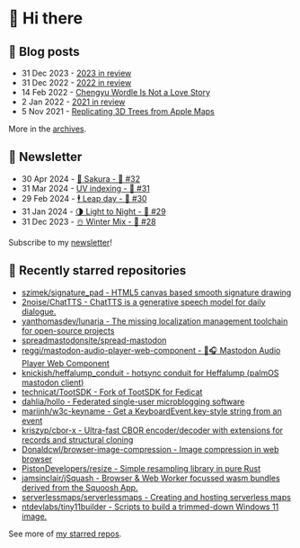 # 👋 Hi there

## 📝 Blog posts

<!-- feed start -->
- 31 Dec 2023 - [2023 in review](https://cheeaun.com/blog/2023/12/2023-in-review/)
- 31 Dec 2022 - [2022 in review](https://cheeaun.com/blog/2022/12/2022-in-review/)
- 14 Feb 2022 - [Chengyu Wordle Is Not a Love Story](https://cheeaun.com/blog/2022/02/chengyu-wordle-is-not-a-love-story/)
- 2 Jan 2022 - [2021 in review](https://cheeaun.com/blog/2022/01/2021-in-review/)
- 5 Nov 2021 - [Replicating 3D Trees from Apple Maps](https://cheeaun.com/blog/2021/11/replicating-3d-trees-apple-maps/)
<!-- feed end -->

More in the [archives](https://cheeaun.com/blog/archives/).

## 📰 Newsletter

<!-- newsletter start -->
- 30 Apr 2024 - [🌸 Sakura - 🥫 #32](https://cheeaun.substack.com/p/sakura-32)
- 31 Mar 2024 - [UV indexing - 🥫 #31](https://cheeaun.substack.com/p/uv-indexing-31)
- 29 Feb 2024 - [🕴️ Leap day - 🥫 #30](https://cheeaun.substack.com/p/leap-day-30)
- 31 Jan 2024 - [🌗 Light to Night - 🥫 #29](https://cheeaun.substack.com/p/light-to-night-29)
- 31 Dec 2023 - [☃️ Winter Mix - 🥫 #28](https://cheeaun.substack.com/p/winter-mix-28)
<!-- newsletter end -->

Subscribe to my [newsletter](https://cheeaun.substack.com/)!

## 🌟 Recently starred repositories

<!-- starred repos start -->
- [szimek/signature_pad - HTML5 canvas based smooth signature drawing](https://github.com/szimek/signature_pad)
- [2noise/ChatTTS - ChatTTS is a generative speech model for daily dialogue.](https://github.com/2noise/ChatTTS)
- [yanthomasdev/lunaria - The missing localization management toolchain for open-source projects](https://github.com/yanthomasdev/lunaria)
- [spreadmastodonsite/spread-mastodon](https://github.com/spreadmastodonsite/spread-mastodon)
- [reggi/mastodon-audio-player-web-component - 🐘🎧 Mastodon Audio Player Web Component](https://github.com/reggi/mastodon-audio-player-web-component)
- [knickish/heffalump_conduit - hotsync conduit for Heffalump (palmOS mastodon client)](https://github.com/knickish/heffalump_conduit)
- [technicat/TootSDK - Fork of TootSDK for Fedicat](https://github.com/technicat/TootSDK)
- [dahlia/hollo - Federated single-user microblogging software](https://github.com/dahlia/hollo)
- [marijnh/w3c-keyname - Get a KeyboardEvent.key-style string from an event](https://github.com/marijnh/w3c-keyname)
- [kriszyp/cbor-x - Ultra-fast CBOR encoder/decoder with extensions for records and structural cloning](https://github.com/kriszyp/cbor-x)
- [Donaldcwl/browser-image-compression - Image compression in web browser](https://github.com/Donaldcwl/browser-image-compression)
- [PistonDevelopers/resize - Simple resampling library in pure Rust](https://github.com/PistonDevelopers/resize)
- [jamsinclair/jSquash - Browser & Web Worker focussed wasm bundles derived from the Squoosh App.](https://github.com/jamsinclair/jSquash)
- [serverlessmaps/serverlessmaps - Creating and hosting serverless maps](https://github.com/serverlessmaps/serverlessmaps)
- [ntdevlabs/tiny11builder - Scripts to build a trimmed-down Windows 11 image.](https://github.com/ntdevlabs/tiny11builder)
<!-- starred repos end -->

See more of [my starred repos](https://github.com/stars/cheeaun/).
